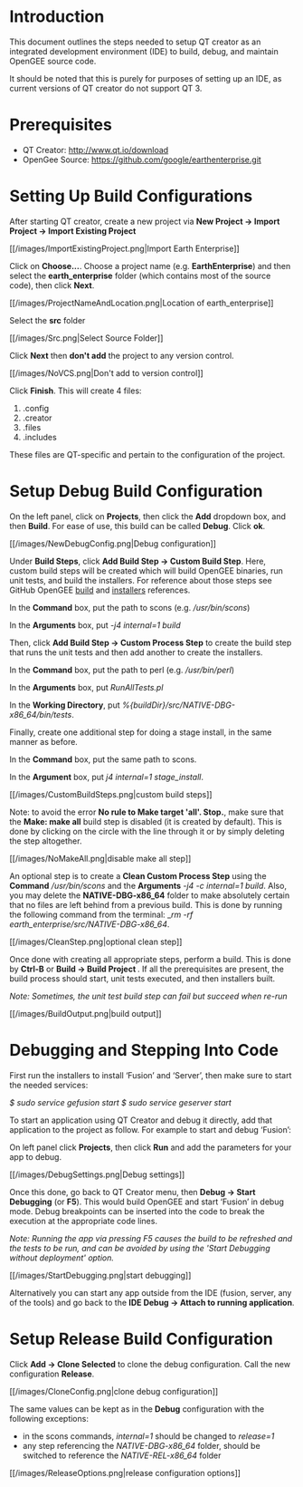 # Introduction
This document outlines the steps needed to setup QT creator as an integrated development environment (IDE) to build, debug, and maintain OpenGEE source code.

It should be noted that this is purely for purposes of setting up an IDE, as current versions of QT creator do not support QT 3.

# Prerequisites
* QT Creator: http://www.qt.io/download
* OpenGee Source: https://github.com/google/earthenterprise.git

# Setting Up Build Configurations
After starting QT creator, create a new project via **New Project → Import Project → Import Existing Project**

[[/images/ImportExistingProject.png|Import Earth Enterprise]]

Click on **Choose...**. Choose a project name (e.g. **EarthEnterprise**) and then select the **earth_enterprise** folder (which contains most of the source code), then click **Next**.

[[/images/ProjectNameAndLocation.png|Location of earth_enterprise]]

Select the **src** folder

[[/images/Src.png|Select Source Folder]]

Click **Next** then **don't add** the project to any version control.

[[/images/NoVCS.png|Don't add to version control]]

Click **Finish**. This will create 4 files:
1. <ProjectName>.config
2. <ProjectName>.creator
3. <ProjectName>.files
4. <ProjectName>.includes

These files are QT-specific and pertain to the configuration of the project.

# Setup Debug Build Configuration
On the left panel, click on **Projects**, then click the **Add** dropdown box, and then **Build**. For ease of use, this build can be called **Debug**. Click **ok**.

[[/images/NewDebugConfig.png|Debug configuration]]

Under **Build Steps**, click **Add Build Step → Custom Build Step**. Here, custom build steps will be created which will build OpenGEE binaries, run unit tests, and build the installers. For reference about those steps see GitHub OpenGEE [build](https://github.com/google/earthenterprise/blob/master/earth_enterprise/BUILD.md) and [installers](https://github.com/google/earthenterprise/wiki/Install-Fusion-or-Earth-Server) references.

In the **Command** box, put the path to scons (e.g. _/usr/bin/scons_)

In the **Arguments** box, put _-j4 internal=1 build_

Then, click **Add Build Step → Custom Process Step** to create the build step that runs the unit tests and then add another to create the installers.

In the **Command** box, put the path to perl (e.g. _/usr/bin/perl_)

In the **Arguments** box, put _RunAllTests.pl_

In the **Working Directory**, put _%{buildDir}/src/NATIVE-DBG-x86\_64/bin/tests_.

Finally, create one additional step for doing a stage install, in the same manner as before.

In the **Command** box, put the same path to scons.

In the **Argument** box, put _j4 internal=1 stage\_install_.

[[/images/CustomBuildSteps.png|custom build steps]]

Note: to avoid the error **No rule to Make target 'all'. Stop.**, make sure that the **Make: make all** build step is disabled (it is created by default). This is done by clicking on the circle with the line through it or by simply deleting the step altogether.

[[/images/NoMakeAll.png|disable make all step]]

An optional step is to create a **Clean Custom Process Step** using the **Command** _/usr/bin/scons_ and the **Arguments** _-j4 -c internal=1 build_. Also, you may delete the **NATIVE-DBG-x86_64** folder to make absolutely certain that no files are left behind from a previous build. This is done by running the following command from the terminal:  __rm -rf earth_enterprise/src/NATIVE-DBG-x86_64_.

[[/images/CleanStep.png|optional clean step]]

Once done with creating all appropriate steps, perform a build. This is done by **Ctrl-B** or **Build → Build Project <ProjectName>**. If all the prerequisites are present, the build process should start, unit tests executed, and then installers built.

_Note: Sometimes, the unit test build step can fail but succeed when re-run_

[[/images/BuildOutput.png|build output]]

# Debugging and Stepping Into Code

First run the installers to install ‘Fusion’ and ‘Server’, then make sure to start the needed services:
 
_$ sudo service gefusion start_
_$ sudo service geserver start_
 
To start an application using QT Creator and debug it directly, add that application to the project as follow. For example to start and debug ‘Fusion’:
 
On left panel click **Projects**, then click **Run** and add the parameters for your app to debug.

[[/images/DebugSettings.png|Debug settings]]

Once this done, go back to QT Creator menu, then **Debug → Start Debugging** (or **F5**). This would build OpenGEE and start ‘Fusion’ in debug mode.
Debug breakpoints can be inserted into the code to break the execution at the appropriate code lines.

_Note: Running the app via pressing F5 causes the build to be refreshed and the tests to be run, and can be avoided by using the 'Start Debugging without deployment' option._

[[/images/StartDebugging.png|start debugging]]

Alternatively you can start any app outside from the IDE (fusion, server, any of the tools) and go back to the **IDE Debug → Attach to running application**.

# Setup Release Build Configuration

Click **Add → Clone Selected** to clone the debug configuration. Call the new configuration **Release**.

[[/images/CloneConfig.png|clone debug configuration]]

The same values can be kept as in the **Debug** configuration with the following exceptions:
* in the scons commands, _internal=1_ should be changed to _release=1_
* any step referencing the _NATIVE-DBG-x86\_64_ folder, should be switched to reference the _NATIVE-REL-x86\_64_ folder

[[/images/ReleaseOptions.png|release configuration options]]
